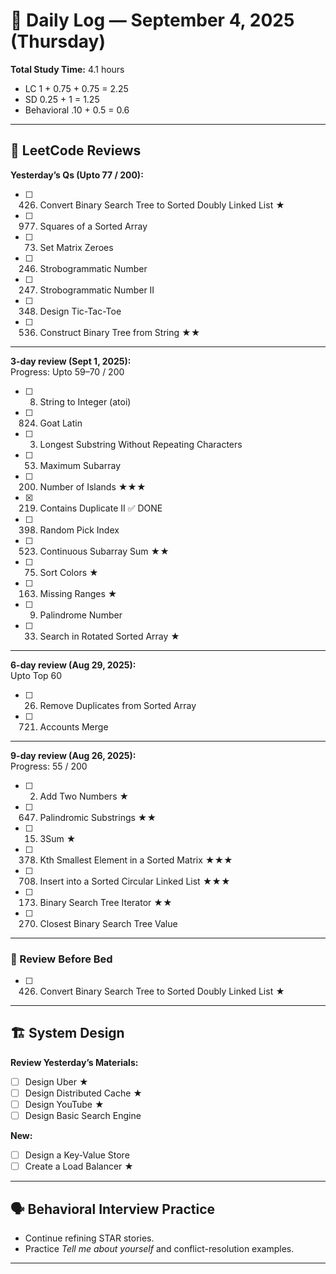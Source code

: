# 📅 Daily Log — September 4, 2025 (Thursday)
**Total Study Time:** 4.1 hours  
- LC 1 + 0.75 + 0.75 = 2.25  
- SD 0.25 +  1  = 1.25
- Behavioral .10 + 0.5 = 0.6 

---

## 🔁 LeetCode Reviews

**Yesterday’s Qs (Upto 77 / 200):**
- [ ] 426. Convert Binary Search Tree to Sorted Doubly Linked List ★  
- [ ] 977. Squares of a Sorted Array  
- [ ] 73. Set Matrix Zeroes  
- [ ] 246. Strobogrammatic Number  
- [ ] 247. Strobogrammatic Number II  
- [ ] 348. Design Tic-Tac-Toe  
- [ ] 536. Construct Binary Tree from String ★★  

---

**3-day review (Sept 1, 2025):**  
Progress: Upto 59–70 / 200  
- [ ] 8. String to Integer (atoi)  
- [ ] 824. Goat Latin  
- [ ] 3. Longest Substring Without Repeating Characters  
- [ ] 53. Maximum Subarray  
- [ ] 200. Number of Islands ★★★  
- [x] 219. Contains Duplicate II ✅ DONE  
- [ ] 398. Random Pick Index  
- [ ] 523. Continuous Subarray Sum ★★  
- [ ] 75. Sort Colors ★  
- [ ] 163. Missing Ranges ★  
- [ ] 9. Palindrome Number  
- [ ] 33. Search in Rotated Sorted Array ★  

---

**6-day review (Aug 29, 2025):**  
Upto Top 60  
- [ ] 26. Remove Duplicates from Sorted Array  
- [ ] 721. Accounts Merge  

---

**9-day review (Aug 26, 2025):**  
Progress: 55 / 200  
- [ ] 2. Add Two Numbers ★  
- [ ] 647. Palindromic Substrings ★★  
- [ ] 15. 3Sum ★  
- [ ] 378. Kth Smallest Element in a Sorted Matrix ★★★  
- [ ] 708. Insert into a Sorted Circular Linked List ★★★  
- [ ] 173. Binary Search Tree Iterator ★★  
- [ ] 270. Closest Binary Search Tree Value  

---

### 🌙 Review Before Bed
- [ ] 426. Convert Binary Search Tree to Sorted Doubly Linked List ★  

---

## 🏗️ System Design

**Review Yesterday’s Materials:**  
- [ ] Design Uber ★  
- [ ] Design Distributed Cache ★  
- [ ] Design YouTube ★  
- [ ] Design Basic Search Engine  

**New:**  
- [ ] Design a Key-Value Store  
- [ ] Create a Load Balancer ★  

---

## 🗣️ Behavioral Interview Practice
- Continue refining STAR stories.  
- Practice *Tell me about yourself* and conflict-resolution examples.  

---
